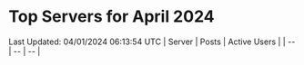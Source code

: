 # Top Servers for April 2024
Last Updated: 04/01/2024 06:13:54 UTC
| Server | Posts | Active Users |
| -- | -- | -- |
